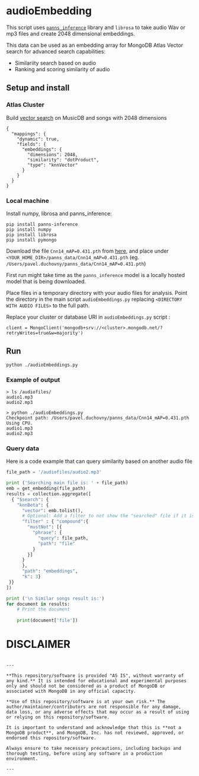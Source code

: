 # audioEmbedding

This script uses [`panns_inference`](https://github.com/qiuqiangkong/panns_inference) library and `librosa` to take audio Wav or mp3 files and create 2048 dimensional embeddings.

This data can be used as an embedding array for MongoDB Atlas Vector search for advanced search capabilities:

- Similariity search based on audio
- Ranking and scoring similarity of audio

  

## Setup and install

### Atlas Cluster

Build [vector search](https://www.mongodb.com/products/platform/atlas-vector-search) on MusicDB and songs with 2048 dimensions
```
{
  "mappings": {
    "dynamic": true,
    "fields": {
      "embeddings": {
        "dimensions": 2048,
        "similarity": "dotProduct",
        "type": "knnVector"
      }
    }
  }
}
```

### Local machine
Install numpy, librosa and panns_inference:

```
pip install panns-inference
pip install numpy
pip install librosa
pip install pymongo
```

Download the  file `Cnn14_mAP=0.431.pth` from [here](https://huggingface.co/thelou1s/panns-inference/blob/main/Cnn14_mAP%3D0.431.pth), and place under `<YOUR_HOME_DIR>/panns_data/Cnn14_mAP=0.431.pth` (eg. `/Users/pavel.duchovny/panns_data/Cnn14_mAP=0.431.pth`)

First run might take time as the `panns_inference` model is a locally hosted model that is being downloaded.

Place files in a temporary directory with your audio files for analysis. Point the directory in the main script `audioEmbeddings.py` replacing `<DIRECTORY WITH AUDIO FILES>` to the full path.

Replace your cluster or database URI in `audioEmbeddings.py` script :
```
client = MongoClient('mongodb+srv://<cluster>.mongodb.net/?retryWrites=true&w=majority')
```

## Run 

```
python ./audioEmbeddings.py
```

### Example of output
```
> ls /audiofiles/
audio1.mp3
audio2.mp3

> python ./audioEmbeddings.py
Checkpoint path: /Users/pavel.duchovny/panns_data/Cnn14_mAP=0.431.pth
Using CPU.
audio1.mp3
audio2.mp3
```

### Query data
Here is a code example that can query similarity based on another audio file

```python
file_path = '/audiofiles/audio2.mp3'

print ('Searching main file is: ' + file_path)
emb = get_embedding(file_path)
results = collection.aggregate([
  { "$search": {
    "knnBeta": {
      "vector": emb.tolist(),
      # Optional: Add a filter to not show the "searched" file if it is also a neighbour in the database
      "filter" : { "compound":{
        "mustNot": [{
          "phrase": {
            "query": file_path,
            "path": "file"
          }
        }]
      }
      },
      "path": "embeddings",
      "k": 3}
 }}
])

print ('\n Similar songs result is:')
for document in results:
    # Print the document
   
    print(document['file'])
```
# DISCLAIMER
```

---

**This repository/software is provided "AS IS", without warranty of any kind.** It is intended for educational and experimental purposes only and should not be considered as a product of MongoDB or associated with MongoDB in any official capacity.

**Use of this repository/software is at your own risk.** The author/maintainer/contributors are not responsible for any damage, data loss, or any adverse effects that may occur as a result of using or relying on this repository/software.

It is important to understand and acknowledge that this is **not a MongoDB product**, and MongoDB, Inc. has not reviewed, approved, or endorsed this repository/software.

Always ensure to take necessary precautions, including backups and thorough testing, before using any software in a production environment.

---

